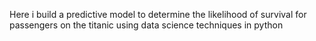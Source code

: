 Here i build a predictive model to determine the likelihood of survival for passengers on the titanic using data science techniques in python 
